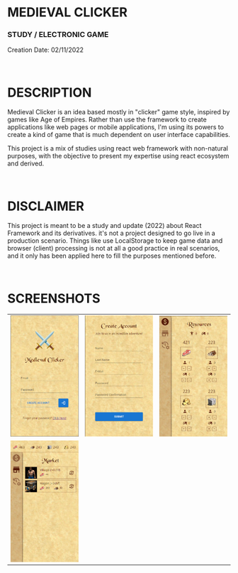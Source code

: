 # MEDIEVAL CLICKER
### STUDY / ELECTRONIC GAME

Creation Date: 02/11/2022

<br/>

# DESCRIPTION

Medieval Clicker is an idea based mostly in "clicker" game style, inspired by games like Age of Empires. Rather than use the framework to create applications like web pages or mobile applications, I'm using its powers to create a kind of game that is much dependent on user interface capabilities.

This project is a mix of studies using react web framework with non-natural purposes, with the objective to present my expertise using react ecosystem and derived.

<br/>

# DISCLAIMER

This project is meant to be a study and update (2022) about React Framework and its derivatives. it's not a project designed to go live in a production scenario. Things like use LocalStorage to keep game data and browser (client) processing is not at all a good practice in real scenarios, and it only has been applied here to fill the purposes mentioned before.

<br/>

# SCREENSHOTS

<table width="100%">
    <tr>
        <td>
            <img src="./screenshots/medieval-clicker-1.png" />
        </td>
        <td>
            <img src="./screenshots/medieval-clicker-2.png" />
        </td>
        <td>
            <img src="./screenshots/medieval-clicker-3.png" />
        </td>         
    </tr>
    <tr>
        <td>
            <img src="./screenshots/medieval-clicker-4.png" />
        </td>
        <td>
        </td>
        <td>
        </td>         
    </tr>    
</table>

